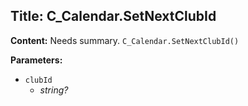 ## Title: C_Calendar.SetNextClubId

**Content:**
Needs summary.
`C_Calendar.SetNextClubId()`

**Parameters:**
- `clubId`
  - *string?*